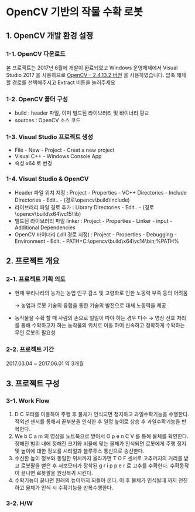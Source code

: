 # OpenCV 기반의 작물 수확 로봇

## 1. OpenCV 개발 환경 설정
### 1-1. OpenCV 다운로드
본 프로젝트는 2017년 6월에 개발이 완료되었고
Windows 운영체제에서 Visual Studio 2017 을 사용하므로
[OpenCV – 2.4.13.2 버전](https://opencv.org/releases/page/4/) 을 사용하였습니다.
압축 해제할 경로를 선택해주시고 Extract 버튼을 눌러주세요

### 1-2. OpenCV 폴더 구성
- build : header 파일, 이미 빌드된 라이브러리 및 바이너리 팡ㄹ
- sources : OpenCV 소스 코드

### 1-3. Visual Studio 프로젝트 생성
- File - New - Project - Creat a new project
- Visual C++ - Windows Console App
- 속성 x64 로 변경

### 1-4. Visual Studio & OpenCV
- Header 파일 위치 지정 : Project - Properties - VC++ Directories - Include Directories - Edit.. - (경로\opencv\build\include)
- 라이브러리 파일 경로 추가 : Library Directories - Edit.. -  (경로\opencv\build\x64\vc15\lib)
- 빌드된 라이브러리 파일 linker : Project - Properties - Linker - input - Additional Dependencies
- OpenCV 바이너리 (.dll 경로 지정) : Project - Properties - Debugging - Environment - Edit. - PATH=C:\opencv\build\x64\vc14\bin;%PATH%

## 2. 프로젝트 개요
### 2-1. 프로젝트 기획 의도

- 현재 우리나라의 농가는 농업 인구 감소 및 고령화로 인한 노동력 부족 등의 어려움

    → 농업과 로봇 기술의 융합을 통한 기술의 발전으로 대체 노동력을 제공

- 농작물을 수확 할 때 사람의 손으로 일일이 따야 하는 경우 다수 → 영상 신호 처리를 통해 수확하고자 하는 농작물의 위치로 이동 하여 신속하고 정확하게 수확하는 무인 로봇의 필요성

### 2-2. 프로젝트 기간

2017.03.04 ~ 2017.06.01 약 3개월

## 3. 프로젝트 구성
### 3-1. Work Flow

1. D C 모터를 이용하여 주행 후 물체가 인식되면 정지하고 과일수확기능을 수행한다. 적외선 센서를 통해서 끝부분을 인식한 후 일정 높이로 상승 후 과일수확기능을 반복한다.
2. We b C a m 의 영상을 노트북으로 받아서 O p e n C V 를 통해 물체를 확인한다. 정해진 범위 내에 정해진 크기와 비율에 맞는 물체가 인식되면 로봇에게 주행 정지 및 높이에 대한 정보를 시리얼과 블루투스 통신으로 송신한다.
3. 수신한 높이 정보와 동일한 위치까지 올라가면 T O F 센서로 고추까지의 거리를 받고 로봇팔을 뻗은 후 서보모터가 장착된 g r i p p e r 로 고추를 수확한다. 수확동작이 끝나면 로봇팔을 원상복귀 시킨다.
4. 수확기능이 끝나면 원래의 높이까지 되돌아 온다. 이 후 물체가 인식될때 까지 전진하고 물체가 인식 시 수확기능을 반복수행한다.

### 3-2. H/W
